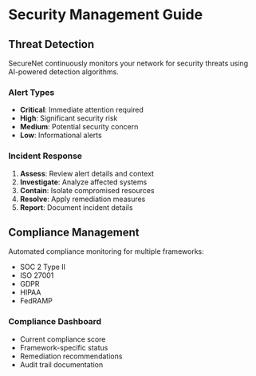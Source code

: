 # Security Management Guide

## Threat Detection
SecureNet continuously monitors your network for security threats using AI-powered detection algorithms.

### Alert Types
- **Critical**: Immediate attention required
- **High**: Significant security risk
- **Medium**: Potential security concern
- **Low**: Informational alerts

### Incident Response
1. **Assess**: Review alert details and context
2. **Investigate**: Analyze affected systems
3. **Contain**: Isolate compromised resources
4. **Resolve**: Apply remediation measures
5. **Report**: Document incident details

## Compliance Management
Automated compliance monitoring for multiple frameworks:
- SOC 2 Type II
- ISO 27001
- GDPR
- HIPAA
- FedRAMP

### Compliance Dashboard
- Current compliance score
- Framework-specific status
- Remediation recommendations
- Audit trail documentation
